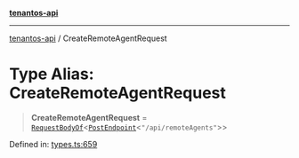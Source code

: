 [**tenantos-api**](../README.md)

***

[tenantos-api](../globals.md) / CreateRemoteAgentRequest

# Type Alias: CreateRemoteAgentRequest

> **CreateRemoteAgentRequest** = [`RequestBodyOf`](RequestBodyOf.md)\<[`PostEndpoint`](PostEndpoint.md)\<`"/api/remoteAgents"`\>\>

Defined in: [types.ts:659](https://github.com/shadmanZero/tenantos-api/blob/5456fdea44f46a63455944d4982f5327cbeb3156/src/types.ts#L659)
